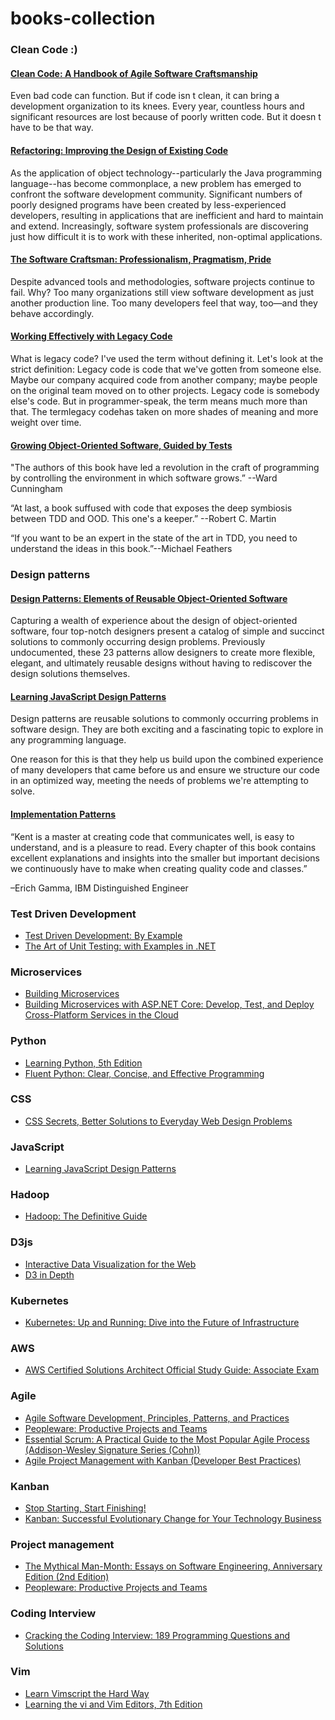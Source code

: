 # books-collection

### Clean Code :) 

#### [Clean Code: A Handbook of Agile Software Craftsmanship](https://www.amazon.com/gp/product/0132350882/ref=as_li_tl?ie=UTF8&tag=jasonroell600-20&camp=1789&creative=9325&linkCode=as2&creativeASIN=0132350882&linkId=0f6366550007e76e1b7d400fa829f90f)

Even bad code can function. But if code isn t clean, it can bring a development organization to its knees. Every year, countless hours and significant resources are lost because of poorly written code. But it doesn t have to be that way. 

#### [Refactoring: Improving the Design of Existing Code](https://www.amazon.com/gp/product/0201485672/ref=as_li_tl?ie=UTF8&tag=jasonroell600-20&camp=1789&creative=9325&linkCode=as2&creativeASIN=0201485672&linkId=273488cbe8d54d8ad4441197e5326762)

As the application of object technology--particularly the Java programming language--has become commonplace, a new problem has emerged to confront the software development community. Significant numbers of poorly designed programs have been created by less-experienced developers, resulting in applications that are inefficient and hard to maintain and extend. Increasingly, software system professionals are discovering just how difficult it is to work with these inherited, non-optimal applications. 


#### [The Software Craftsman: Professionalism, Pragmatism, Pride](https://www.amazon.de/Software-Craftsman-Professionalism-Pragmatism-Robert/dp/0134052501)

Despite advanced tools and methodologies, software projects continue to fail. Why? Too many organizations still view software development as just another production line. Too many developers feel that way, too—and they behave accordingly.

#### [Working Effectively with Legacy Code](https://books.google.bg/books/about/Working_Effectively_with_Legacy_Code.html?id=CQlRAAAAMAAJ&redir_esc=y&hl=en)

What is legacy code? I've used the term without defining it. Let's look at the strict definition: Legacy code is code that we've gotten from someone else. Maybe our company acquired code from another company; maybe people on the original team moved on to other projects. Legacy code is somebody else's code. But in programmer-speak, the term means much more than that. The termlegacy codehas taken on more shades of meaning and more weight over time.

#### [Growing Object-Oriented Software, Guided by Tests](https://www.amazon.com/gp/product/0321503627/ref=x_gr_w_bb?ie=UTF8&tag=x_gr_w_bb-20&linkCode=as2&camp=1789&creative=9325&creativeASIN=0321503627&SubscriptionId=1MGPYB6YW3HWK55XCGG2)

"The authors of this book have led a revolution in the craft of programming by controlling the environment in which software grows.” --Ward Cunningham

 “At last, a book suffused with code that exposes the deep symbiosis between TDD and OOD. This one's a keeper.” --Robert C. Martin

“If you want to be an expert in the state of the art in TDD, you need to understand the ideas in this book.”--Michael Feathers

### Design patterns

#### [Design Patterns: Elements of Reusable Object-Oriented Software](https://www.amazon.de/Patterns-Elements-Reusable-Object-Oriented-Software/dp/0201633612)

Capturing a wealth of experience about the design of object-oriented software, four top-notch designers present a catalog of simple and succinct solutions to commonly occurring design problems. Previously undocumented, these 23 patterns allow designers to create more flexible, elegant, and ultimately reusable designs without having to rediscover the design solutions themselves.

#### [Learning JavaScript Design Patterns](https://addyosmani.com/resources/essentialjsdesignpatterns/book/)

Design patterns are reusable solutions to commonly occurring problems in software design. They are both exciting and a fascinating topic to explore in any programming language.

One reason for this is that they help us build upon the combined experience of many developers that came before us and ensure we structure our code in an optimized way, meeting the needs of problems we're attempting to solve.

#### [Implementation Patterns](https://www.amazon.com/Implementation-Patterns-Kent-Beck/dp/0321413091/ref=pd_lpo_sbs_14_img_2?_encoding=UTF8&psc=1&refRID=MBXHNZNG3799SBB1Y7GH)

“Kent is a master at creating code that communicates well, is easy to understand, and is a pleasure to read. Every chapter of this book contains excellent explanations and insights into the smaller but important decisions we continuously have to make when creating quality code and classes.”

–Erich Gamma, IBM Distinguished Engineer 

### Test Driven Development
- [Test Driven Development: By Example](https://www.amazon.com/Test-Driven-Development-Kent-Beck/dp/0321146530)
- [The Art of Unit Testing: with Examples in .NET](https://www.amazon.com/gp/product/1933988274/ref=x_gr_w_bb?ie=UTF8&tag=x_gr_w_bb-20&linkCode=as2&camp=1789&creative=9325&creativeASIN=1933988274&SubscriptionId=1MGPYB6YW3HWK55XCGG2) 

### Microservices

- [Building Microservices](http://shop.oreilly.com/product/0636920033158.do)
- [Building Microservices with ASP.NET Core: Develop, Test, and Deploy Cross-Platform Services in the Cloud](https://www.amazon.com/Building-Microservices-ASP-NET-Core-Cross-Platform-ebook/dp/B0758YB73N/ref=mt_kindle?_encoding=UTF8&me)

### Python

- [Learning Python, 5th Edition](https://www.amazon.com/Learning-Python-5th-Mark-Lutz/dp/1449355730/ref=sr_1_5?ie=UTF8&qid=1515688063&sr=8-5&keywords=python)
- [Fluent Python: Clear, Concise, and Effective Programming](https://www.amazon.com/Fluent-Python-Concise-Effective-Programming/dp/1491946008/ref=sr_1_1?ie=UTF8&qid=1499089735&sr=8-1&keywords=Fluent+Python%3A+Clear%2C+Concise%2C+and+Effective+Programming)

### CSS

- [CSS Secrets, Better Solutions to Everyday Web Design Problems](http://shop.oreilly.com/product/0636920031123.do)

### JavaScript

- [Learning JavaScript Design Patterns](https://addyosmani.com/resources/essentialjsdesignpatterns/book/)

### Hadoop

- [Hadoop: The Definitive Guide](https://www.amazon.com/Hadoop-Definitive-Guide-Tom-White/dp/1449311520)

### D3js

- [Interactive Data Visualization for the Web](https://www.amazon.de/Interactive-Data-Visualization-Scott-Murray/dp/1449339735)
- [D3 in Depth](http://d3indepth.com/)

### Kubernetes

- [Kubernetes: Up and Running: Dive into the Future of Infrastructure](https://www.amazon.de/Kubernetes-Running-Dive-Future-Infrastructure/dp/1491935677)

### AWS

- [AWS Certified Solutions Architect Official Study Guide: Associate Exam](https://www.amazon.com/Certified-Solutions-Architect-Official-Study/dp/1119138558/ref=asap_bc?ie=UTF8)

### Agile

- [Agile Software Development, Principles, Patterns, and Practices](https://www.amazon.com/gp/product/0135974445?ie=UTF8&tag=lstse01-20&linkCode=as2&camp=1789&creative=9325&creativeASIN=0135974445)
- [Peopleware: Productive Projects and Teams](https://www.amazon.co.uk/Peopleware-Productive-Projects-Tom-DeMarco/dp/0932633439)
- [Essential Scrum: A Practical Guide to the Most Popular Agile Process (Addison-Wesley Signature Series (Cohn))](https://www.amazon.com/Essential-Scrum-Practical-Addison-Wesley-Signature/dp/0137043295/ref=zg_bs_379406011_4?_encoding=UTF8&psc=1&refRID=5XFCPZZ6JQQW2JSWHZ5J)
- [Agile Project Management with Kanban (Developer Best Practices)](https://www.amazon.com/gp/product/0735698953/ref=x_gr_w_bb?ie=UTF8&tag=x_gr_w_bb-20&linkCode=as2&camp=1789&creative=9325&creativeASIN=0735698953&SubscriptionId=1MGPYB6YW3HWK55XCGG2)

### Kanban

- [Stop Starting, Start Finishing!](https://www.amazon.com/Stop-Starting-Start-Finishing-Roock/dp/0985305169/ref=sr_1_1?s=books&ie=UTF8&qid=1472588269&sr=1-1&keywords=stop+starting+start+finishing)
- [Kanban: Successful Evolutionary Change for Your Technology Business](https://www.amazon.com/Kanban-Successful-Evolutionary-Technology-Business/dp/0984521402)

### Project management

- [The Mythical Man-Month: Essays on Software Engineering, Anniversary Edition (2nd Edition)](https://www.amazon.com/Mythical-Man-Month-Software-Engineering-Anniversary/dp/0201835959)
- [Peopleware: Productive Projects and Teams](https://www.amazon.co.uk/Peopleware-Productive-Projects-Tom-DeMarco/dp/0932633439)

### Coding Interview
- [Cracking the Coding Interview: 189 Programming Questions and Solutions](https://www.amazon.com/Cracking-Coding-Interview-Programming-Questions/dp/0984782850/ref=zg_bs_4016_1?_encoding=UTF8&psc=1&refRID=5XJJHYQ1WER1CWP7R22N)

### Vim

- [Learn Vimscript the Hard Way](http://learnvimscriptthehardway.stevelosh.com/)
- [Learning the vi and Vim Editors, 7th Edition](http://shop.oreilly.com/product/9780596529833.do)
